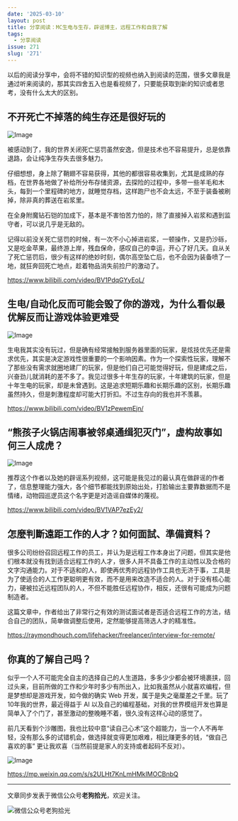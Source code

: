 ```yaml
---
date: '2025-03-10'
layout: post
title: 分享阅读：MC生电与生存，辟谣博主，远程工作和自我了解
tags:
  - 分享阅读
issue: 271
slug: '271'
---
```



以后的阅读分享中，会将不错的知识型的视频也纳入到阅读的范围，很多文章我是通过听来阅读的，那其实四舍五入也是看视频了，只要能获取到新的知识或者思考，没有什么太大的区别。

## 不开死亡不掉落的纯生存还是很好玩的

![Image](https://github.com/user-attachments/assets/bc3e0d52-c52b-4c7b-b925-26c19710c670)

被感动到了，我的世界关闭死亡惩罚虽然安逸，但是技术也不容易提升，总是依靠退路，会让纯净生存失去很多魅力。

仔细想想，身上除了鞘翅不容易获得，其他的都很容易收集到，尤其是成熟的存档，在世界各地做了补给所分布存储资源，去探险的过程中，多带一些羊毛和木头，每到一个里程碑的地方，就睡觉存档，这样跑尸也不会太远，不至于装备被刷掉，除非真的葬送在岩浆里。

在全身附魔钻石铠的加成下，基本是不害怕苦力怕的，除了直接掉入岩浆和遇到监守者，可以说几乎是无敌的。

记得以前没关死亡惩罚的时候，有一次不小心掉进岩浆，一顿操作，又是扔沙砾，又是吃金苹果，最终游上岸，残血保命，感叹自己的幸运，开心了好几天。自从关了死亡惩罚后，很少有这样的绝妙时刻，偶尔高空坠亡后，也不会因为装备喷了一地，就狂奔回死亡地点，趁着物品消失前捡尸的激动了。

https://www.bilibili.com/video/BV1PdqGYyEoL/

## 生电/自动化反而可能会毁了你的游戏，为什么看似最优解反而让游戏体验更难受

![Image](https://github.com/user-attachments/assets/753abdbf-2563-443e-945a-516c2f57b12a)

生电我其实没有玩过，但是确有经常接触到服务器里面的玩家，是炫技优先还是需求优先，其实是决定游戏性很重要的一个影响因素。作为一个探索性玩家，理解不了那些没有需求就圈地建厂的玩家，但是他们自己可能觉得好玩，但是建成之后，兴奋劲儿就消耗的差不多了。我见过很多十年生存的玩家，十年建筑的玩家，但是十年生电的玩家，却是未曾遇到。这是追求短期乐趣和长期乐趣的区别，长期乐趣虽然持久，但是刺激程度却可能大打折扣。不过生存向的我也并不羡慕。

https://www.bilibili.com/video/BV1zPewemEjn/

## “熊孩子火锅店闹事被邻桌通缉犯灭门”，虚构故事如何三人成虎？

![Image](https://github.com/user-attachments/assets/f49f0630-b4f4-4bbb-b664-ddd146e885e2)

推荐这个作者以及她的辟谣系列视频，这可能是我见过的最认真在做辟谣的作者了，信息整理能力强大，各个细节都能找到原始出处，打脸输出主要靠数据而不是情绪，动物园巡逻员这个名字更是对造谣自媒体的蔑视。

https://www.bilibili.com/video/BV1VAP7ezEy2/

## 怎麼判斷遠距工作的人才？如何面試、準備資料？

很多公司纷纷召回远程工作的员工，并认为是远程工作本身出了问题，但其实是他们根本就没有找到适合远程工作的人才，很多人并不具备工作的主动性以及合格的文字沟通能力。对于不适和的人，即使再优秀的远程协作工具也无济于事，工具是为了使适合的人工作更聪明更有效，而不是用来改造不适合的人。对于没有核心能力，硬被拉近远程团队的人，不但不能胜任远程协作，相反，还很有可能成为问题制造者。

这篇文章中，作者给出了非常行之有效的测试面试者是否适合远程工作的方法，结合自己的团队，简单做调整后使用，定然能够提高筛选人才的精准性。

https://raymondhouch.com/lifehacker/freelancer/interview-for-remote/

## 你真的了解自己吗？
似乎一个人不可能完全自主的选择自己的人生道路，多多少少都会被环境裹挟，回过头来，目前所做的工作和少年时多少有所出入，比如我虽然从小就喜欢编程，但是梦想却是游戏开发，如今做的确实 Web 开发，属于是失之毫厘差之千里。玩了10年我的世界，最近得益于 AI 以及自己的编程基础，对我的世界模组开发也算是简单入了个门了，甚至激动的整晚睡不着，很久没有这样心动的感觉了。

前几天看到个沙雕图，我也比较中意“读自己心术”这个超能力，当一个人不再年轻，没有那么多的试错机会，做选择就变得更加艰难，相比赚更多的钱，“做自己喜欢的事” 更让我欢喜（当然前提是家人的支持或者起码不反对）。

![Image](https://github.com/user-attachments/assets/b1d733df-8b7c-43e7-9f56-945874e225a7)

https://mp.weixin.qq.com/s/s2ULHt7KnLmHMkIMOCBnbQ

---

文章同步发表于微信公众号**老狗拾光**，欢迎关注。

![微信公众号老狗拾光](https://github.com/user-attachments/assets/1a652b8b-7f5b-4879-af52-65e1fe3f7b4d)
